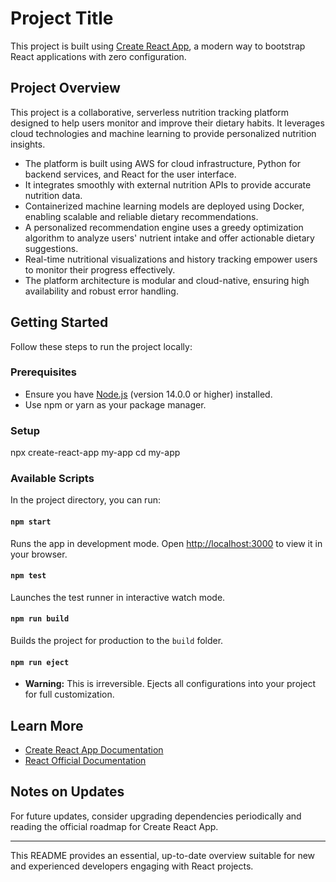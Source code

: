 # Project Title

This project is built using [Create React App](https://github.com/facebook/create-react-app), a modern way to bootstrap React applications with zero configuration.

## Project Overview

This project is a collaborative, serverless nutrition tracking platform designed to help users monitor and improve their dietary habits. It leverages cloud technologies and machine learning to provide personalized nutrition insights.

- The platform is built using AWS for cloud infrastructure, Python for backend services, and React for the user interface.
- It integrates smoothly with external nutrition APIs to provide accurate nutrition data.
- Containerized machine learning models are deployed using Docker, enabling scalable and reliable dietary recommendations.
- A personalized recommendation engine uses a greedy optimization algorithm to analyze users' nutrient intake and offer actionable dietary suggestions.
- Real-time nutritional visualizations and history tracking empower users to monitor their progress effectively.
- The platform architecture is modular and cloud-native, ensuring high availability and robust error handling.

## Getting Started

Follow these steps to run the project locally:

### Prerequisites
- Ensure you have [Node.js](https://nodejs.org/) (version 14.0.0 or higher) installed.
- Use npm or yarn as your package manager.

### Setup
npx create-react-app my-app
cd my-app


### Available Scripts

In the project directory, you can run:

#### `npm start`
Runs the app in development mode. Open [http://localhost:3000](http://localhost:3000) to view it in your browser.

#### `npm test`
Launches the test runner in interactive watch mode.

#### `npm run build`
Builds the project for production to the `build` folder.

#### `npm run eject`
- **Warning:** This is irreversible. Ejects all configurations into your project for full customization.

## Learn More

- [Create React App Documentation](https://facebook.github.io/create-react-app/docs/getting-started)
- [React Official Documentation](https://reactjs.org/)

## Notes on Updates

For future updates, consider upgrading dependencies periodically and reading the official roadmap for Create React App.

---

This README provides an essential, up-to-date overview suitable for new and experienced developers engaging with React projects.
